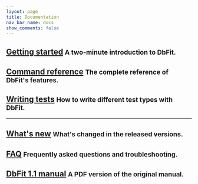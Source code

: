 ```yaml
---
layout: page
title: Documentation
nav_bar_name: docs
show_comments: false
---
```

## [Getting started](/dbfit/docs/getting-started.html) <small>A two-minute introduction to DbFit.</small>

## [Command reference](/dbfit/docs/reference.html) <small>The complete reference of DbFit's features.</small>

## [Writing tests](/dbfit/docs/writing-tests.html) <small>How to write different test types with DbFit.</small>

<hr/>

## [What's new](/dbfit/docs/whats-new.html) <small>What's changed in the released versions.</small>

## [FAQ](/dbfit/docs/faq.html) <small>Frequently asked questions and troubleshooting.</small>


<h2><a href="https://s3.amazonaws.com/dbfit/dbfit-20080822.pdf" onclick="recordOutboundLink(this, 'Documentation', 'Manual', 'Docs');return false;">DbFit 1.1 manual</a> <small>A PDF version of the original manual.</small></h2>

